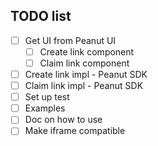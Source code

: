 ## TODO list

- [ ] Get UI from Peanut UI
  - [ ] Create link component
  - [ ] Claim link component
- [ ] Create link impl - Peanut SDK
- [ ] Claim link impl - Peanut SDK
- [ ] Set up test
- [ ] Examples
- [ ] Doc on how to use
- [ ] Make iframe compatible
